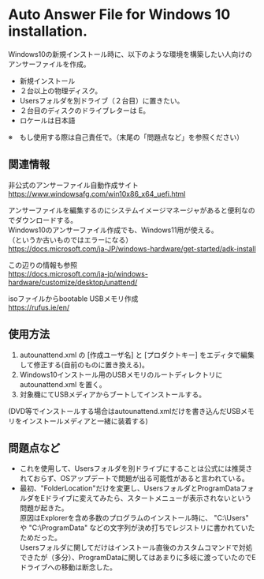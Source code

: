 # Auto Answer File for Windows 10 installation.

Windows10の新規インストール時に、以下のような環境を構築したい人向けのアンサーファイルを作成。

* 新規インストール
* ２台以上の物理ディスク。
* Usersフォルダを別ドライブ（２台目）に置きたい。
* ２台目のディスクのドライブレターは E。
* ロケールは日本語

※　もし使用する際は自己責任で。（末尾の「問題点など」を参照ください）

## 関連情報

非公式のアンサーファイル自動作成サイト  
https://www.windowsafg.com/win10x86_x64_uefi.html  

アンサーファイルを編集するのにシステムイメージマネージャがあると便利なのでダウンロードする。  
Windows10のアンサーファイル作成でも、Windows11用が使える。  
（というか古いものではエラーになる）  
https://docs.microsoft.com/ja-JP/windows-hardware/get-started/adk-install  

この辺りの情報も参照  
https://docs.microsoft.com/ja-jp/windows-hardware/customize/desktop/unattend/

isoファイルからbootable USBメモリ作成  
https://rufus.ie/en/

## 使用方法

1. autounattend.xml の [作成ユーザ名] と [プロダクトキー] をエディタで編集して修正する(自前のものに置き換える)。
2. Windows10インストール用のUSBメモリのルートディレクトリにautounattend.xml を置く。
3. 対象機にてUSBメディアからブートしてインストールする。

(DVD等でインストールする場合はautounattend.xmlだけを書き込んだUSBメモリをインストールメディアと一緒に装着する)

## 問題点など

* これを使用して、Usersフォルダを別ドライブにすることは公式には推奨されておらず、OSアップデートで問題が出る可能性があると言われている。
* 最初、"FolderLocation"だけを変更し、UsersフォルダとProgramDataフォルダをEドライブに変えてみたら、スタートメニューが表示されないという問題が起きた。  
  原因はExplorerを含め多数のプログラムのインストール時に、 "C:\Users" や "C:\ProgramData" などの文字列が決め打ちでレジストリに書かれていたためだった。  
  Usersフォルダに関してだけはインストール直後のカスタムコマンドで対処できたが（多分）、ProgramDataに関してはあまりに多岐に渡っていたのでEドライブへの移動は断念した。  

